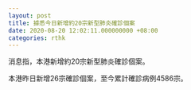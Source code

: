 ```yaml
---
layout: post
title: 據悉今日新增約20宗新型肺炎確診個案
date: 2020-08-20 12:02:11.000000000 +08:00
categories: rthk
---
```


消息指，本港新增約20宗新型肺炎確診個案。

本港昨日新增26宗確診個案，至今累計確診病例4586宗。
